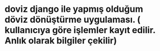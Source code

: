 # doviz django ile yapmış olduğum döviz dönüştürme uygulaması. ( kullanıcıya göre işlemler kayıt edilir. Anlık olarak bilgiler çekilir)

